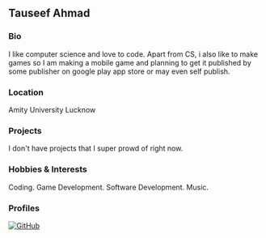## Tauseef Ahmad

### Bio
I like computer science and love to code. Apart from CS, i also like to make games so I am making a mobile game and planning to get it published by some publisher on google play app store or may even self publish.

### Location
Amity University Lucknow

### Projects
I don't have projects that I super prowd of right now.

### Hobbies & Interests
Coding.
Game Development.
Software Development.
Music.


### Profiles
[![GitHub][github-img]](https://github.com/tam2628)


<!-- Don't edit the below 2 lines -->
[twitter-img]: https://i.imgur.com/wWzX9uB.png
[github-img]: https://i.imgur.com/9I6NRUm.png
